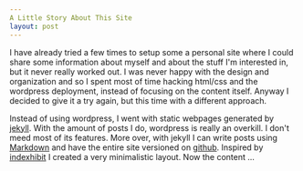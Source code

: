 ```yaml
---
A Little Story About This Site
layout: post
---
```


I have already tried a few times to setup some a personal site where I could
share some information about myself and about the stuff I'm interested in, but
it never really worked out. I was never happy with the design and organization
and so I spent most of time hacking html/css and the wordpress deployment,
instead of focusing on the content itself. Anyway I decided to give it a try
again, but this time with a different approach.

Instead of using wordpress, I went with static webpages generated by
[jekyll][].  With the amount of posts I do, wordpress is really an overkill. I
don't meed most of its features. More over, with jekyll I can write posts using
[Markdown][] and have the entire site versioned on
[github][github-fikovnik.org]. Inspired by [indexhibit][] I created a very
minimalistic layout. Now the content ...

[jekyll]: https://github.com/mojombo/jekyll
[Markdown]: http://daringfireball.net/projects/markdown/
[github-fikovnik.org]: https://github.com/fikovnik/fikovnik.net
[indexhibit]: http://www.indexhibit.org/
